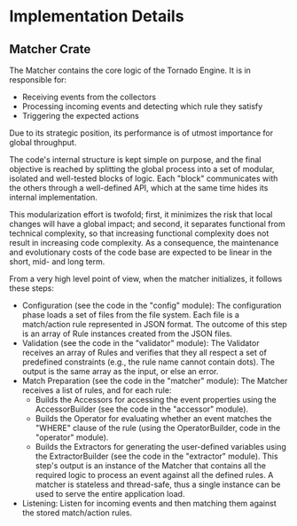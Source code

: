 # Implementation Details



## Matcher Crate

The Matcher contains the core logic of the Tornado Engine.  It is in responsible for:
- Receiving events from the collectors
- Processing incoming events and detecting which rule they satisfy
- Triggering the expected actions

Due to its strategic position, its performance is of utmost importance for global throughput.

The code's internal structure is kept simple on purpose, and the final objective is reached by
splitting the global process into a set of modular, isolated and well-tested blocks of logic.
Each "block" communicates with the others through a well-defined API, which at the same time
hides its internal implementation.

This modularization effort is twofold; first, it minimizes the risk that local changes will have
a global impact; and second, it separates functional from technical complexity, so that increasing
functional complexity does not result in increasing code complexity.  As a consequence, the
maintenance and evolutionary costs of the code base are expected to be linear in the short, mid-
and long term.

From a very high level point of view, when the matcher initializes, it follows these steps:

- Configuration (see the code in the "config" module):  The configuration phase loads a set of
  files from the file system.  Each file is a match/action rule represented in JSON format.  The
  outcome of this step is an array of Rule instances created from the JSON files.
- Validation (see the code in the "validator" module):  The Validator receives an array of Rules
  and verifies that they all respect a set of predefined constraints (e.g., the rule name cannot
  contain dots).  The output is the same array as the input, or else an error.
- Match Preparation (see the code in the "matcher" module):  The Matcher receives a list of rules,
  and for each rule:
    - Builds the Accessors for accessing the event properties using the AccessorBuilder (see the
      code in the "accessor" module).
    - Builds the Operator for evaluating whether an event matches the "WHERE" clause of the rule
      (using the OperatorBuilder, code in the "operator" module).
    - Builds the Extractors for generating the user-defined variables using the ExtractorBuilder
      (see the code in the "extractor" module).  This step's output is an instance of the Matcher
      that contains all the required logic to process an event against all the defined rules.
      A matcher is stateless and thread-safe, thus a single instance can be used to serve the
      entire application load.
- Listening:  Listen for incoming events and then matching them against
  the stored match/action rules.
